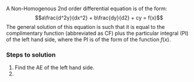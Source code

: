 A Non-Homogenous 2nd order differential equation is of the form:
$$a\frac{d^2y}{dx^2} + b\frac{dy}{d2} + cy = f(x)$$
The general solution of this equation is such that it is equal to the complimentary function (abbreviated as CF) plus the particular integral (PI) of the left hand side, where the PI is of the form of the function $f(x)$. 

### Steps to solution
1. Find the AE of the left hand side.
2. 